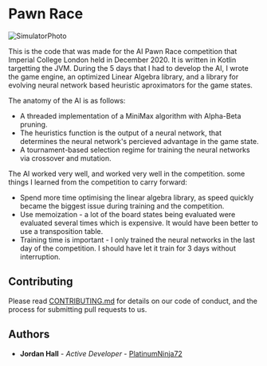 # Pawn Race
![SimulatorPhoto](https://user-images.githubusercontent.com/25799076/90334596-b61b9100-dfc6-11ea-87d9-e1dc54d79d7a.png)

This is the code that was made for the AI Pawn Race competition that Imperial College London held in December 2020. It is written in Kotlin targetting the JVM. During the 5 days that I had to develop the AI, I wrote the game engine, an optimized Linear Algebra library, and a library for evolving neural network based heuristic aproximators for the game states.

The anatomy of the AI is as follows:
 - A threaded implementation of a MiniMax algorithm with Alpha-Beta pruning.
 - The heuristics function is the output of a neural network, that determines the neural network's percieved advantage in the game state.
 - A tournament-based selection regime for training the neural networks via crossover and mutation.
 
The AI worked very well, and worked very well in the competition. some things I learned from the competition to carry forward:
 - Spend more time optimising the linear algebra library, as speed quickly became the biggest issue during training and the competition.
 - Use memoization - a lot of the board states being evaluated were evaluated several times which is expensive. It would have been better to use a transposition table.
 - Training time is important - I only trained the neural networks in the last day of the competition. I should have let it train for 3 days without interruption.

## Contributing
Please read [CONTRIBUTING.md](https://gist.github.com/PurpleBooth/b24679402957c63ec426) for details on our code of conduct, and the process for submitting pull requests to us.
## Authors

* **Jordan Hall** - *Active Developer* - [PlatinumNinja72](https://github.com/PlatinumNinja72)
